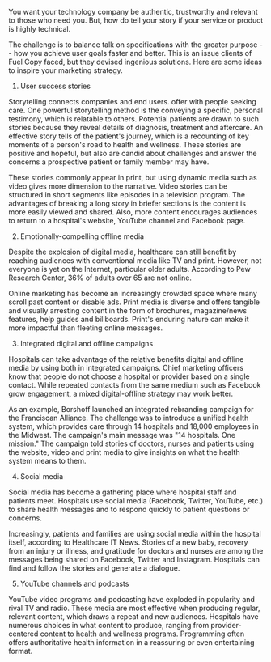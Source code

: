 You want your technology company be authentic, trustworthy and relevant to those who need you. But, how do tell your story if your service or product is highly technical. 

The challenge is to balance talk on specifications with the greater purpose -- how you   achieve user goals faster and better. This is an issue clients of Fuel Copy faced, but they devised ingenious solutions. Here are some ideas to inspire your marketing strategy.

1) User success stories 

Storytelling connects companies and end users. offer with people seeking care. One powerful storytelling method is the conveying a specific, personal testimony, which is relatable to others. Potential patients are drawn to such stories because they reveal details of diagnosis, treatment and aftercare. An effective story tells of the patient's journey, which is a recounting of key moments of a person's road to health and wellness. These stories are positive and hopeful, but also are candid about challenges and answer the concerns a prospective patient or family member may have.

These stories commonly appear in print, but using dynamic media such as video gives more dimension to the narrative. Video stories can be structured in short segments like episodes in a television program. The advantages of breaking a long story in briefer sections is the content is more easily viewed and shared. Also, more content encourages audiences to return to a hospital's website, YouTube channel and Facebook page. 

2) Emotionally-compelling offline media 

Despite the explosion of digital media, healthcare can still benefit by reaching audiences with conventional media like TV and print. However, not everyone is yet on the Internet, particular older adults. According to Pew Research Center, 36% of adults over 65 are not online.

Online marketing has become an increasingly crowded space where many scroll past content or disable ads. Print media is diverse and offers tangible and visually arresting  content in the form of brochures, magazine/news features, help guides and billboards. Print's enduring nature can make it more impactful than fleeting online messages.     

3) Integrated digital and offline campaigns 

Hospitals can take advantage of the relative benefits digital and offline media by using both in integrated campaigns. Chief marketing officers know that people do not choose a hospital or provider based on a single contact. While repeated contacts from the same medium such as Facebook grow engagement, a mixed digital-offline strategy may work better. 

As an example, Borshoff launched an integrated rebranding campaign for the Franciscan Alliance. The challenge was to introduce a unified health system, which provides care through 14 hospitals and 18,000 employees in the Midwest. The campaign's main message was "14 hospitals. One mission." The campaign told stories of doctors, nurses and patients using the website, video and print media to give insights on what the health system means to them. 

4) Social media 

Social media has become a gathering place where hospital staff and patients meet. Hospitals use social media (Facebook, Twitter, YouTube, etc.) to share health messages and to respond quickly to patient questions or concerns.  

Increasingly, patients and families are using social media within the hospital itself, according to Healthcare IT News. Stories of a new baby, recovery from an injury or illness, and gratitude for doctors and nurses are among the messages being shared on Facebook, Twitter and Instagram. Hospitals can find and follow the stories and generate a dialogue. 

5) YouTube channels and podcasts

YouTube video programs and podcasting have exploded in popularity and rival TV and radio. These media are most effective when producing regular, relevant content, which draws a repeat and new audiences. Hospitals have numerous choices in what content to produce, ranging from provider-centered content to health and wellness programs. Programming often offers authoritative health information in a reassuring or even entertaining format. 


